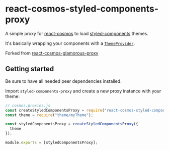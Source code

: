 # react-cosmos-styled-components-proxy

A simple proxy for [react-cosmos](https://github.com/react-cosmos/react-cosmos) to load [styled-components](https://github.com/styled-components/styled-components) themes.

It's basically wrapping your components with a [`ThemeProvider`](https://www.styled-components.com/docs/advanced#theming).

Forked from [react-cosmos-glamorous-proxy](https://github.com/alp82/react-cosmos-glamorous-proxy)

## Getting started

Be sure to have all needed peer dependencies installed.

Import `styled-components-proxy` and create a new proxy instance with your theme:

```js
// cosmos.proxies.js
const createStyledComponentsProxy = require("react-cosmos-styled-components-proxy");
const theme = require("theme/myTheme");

const styledComponentsProxy = createStyledComponentsProxy({
  theme
});

module.exports = [styledComponentsProxy];
```
